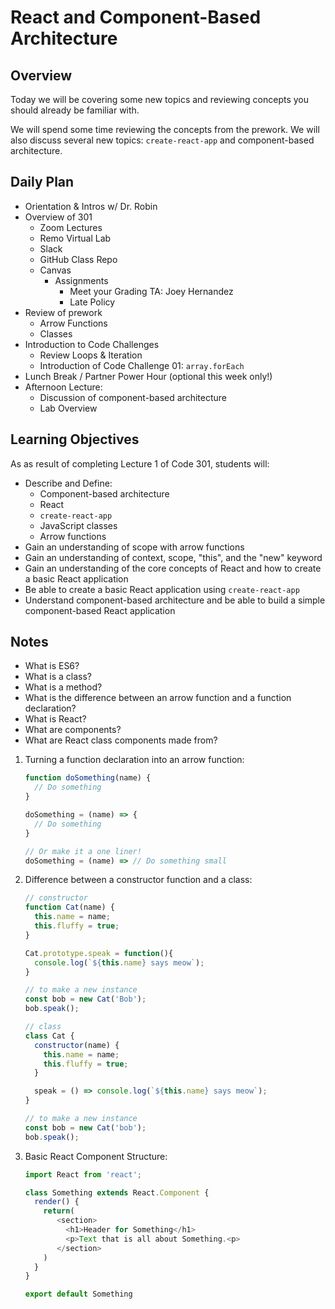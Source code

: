 # React and Component-Based Architecture

## Overview

Today we will be covering some new topics and reviewing concepts you should already be familiar with.

We will spend some time reviewing the concepts from the prework. We will also discuss several new topics: `create-react-app` and component-based architecture.

## Daily Plan

- Orientation & Intros w/ Dr. Robin
- Overview of 301
  - Zoom Lectures
  - Remo Virtual Lab
  - Slack
  - GitHub Class Repo
  - Canvas
    - Assignments
      - Meet your Grading TA: Joey Hernandez
      - Late Policy
- Review of prework
  - Arrow Functions
  - Classes
- Introduction to Code Challenges
  - Review Loops & Iteration
  - Introduction of Code Challenge 01: `array.forEach`
- Lunch Break / Partner Power Hour (optional this week only!)
- Afternoon Lecture:
  - Discussion of component-based architecture
  - Lab Overview

## Learning Objectives

As as result of completing Lecture 1 of Code 301, students will:

- Describe and Define:
  - Component-based architecture
  - React
  - `create-react-app`
  - JavaScript classes
  - Arrow functions
- Gain an understanding of scope with arrow functions
- Gain an understanding of context, scope, "this", and the "new" keyword
- Gain an understanding of the core concepts of React and how to create a basic React application
- Be able to create a basic React application using `create-react-app`
- Understand component-based architecture and be able to build a simple component-based React application

## Notes

- What is ES6?
- What is a class?
- What is a method?
- What is the difference between an arrow function and a function declaration?
- What is React?
- What are components?
- What are React class components made from?

1. Turning a function declaration into an arrow function:

   ```javascript
   function doSomething(name) {
     // Do something
   }

   doSomething = (name) => {
     // Do something
   }

   // Or make it a one liner!
   doSomething = (name) => // Do something small
   ```

1. Difference between a constructor function and a class:

   ```javascript
   // constructor
   function Cat(name) {
     this.name = name;
     this.fluffy = true;
   }

   Cat.prototype.speak = function(){
     console.log(`${this.name} says meow`);
   }

   // to make a new instance
   const bob = new Cat('Bob');
   bob.speak();

   // class
   class Cat {
     constructor(name) {
       this.name = name;
       this.fluffy = true;
     }

     speak = () => console.log(`${this.name} says meow`);
   }

   // to make a new instance
   const bob = new Cat('bob');
   bob.speak();
   ```

1. Basic React Component Structure:

   ```javascript
   import React from 'react';

   class Something extends React.Component {
     render() {
       return(
          <section>
            <h1>Header for Something</h1>
            <p>Text that is all about Something.<p>
          </section>
       )
     }
   }

   export default Something
   ```
